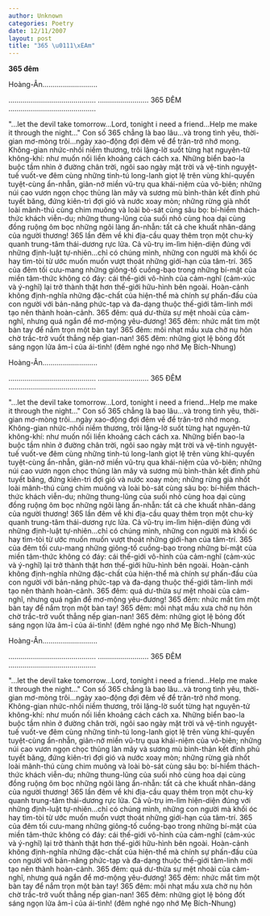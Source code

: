 ```yaml
---
author: Unknown
categories: Poetry
date: 12/11/2007
layout: post
title: "365 \u0111\xEAm"
---
```


**365 đêm**

Hoàng-Ân...........................

...........................................
.........................  365 ĐÊM
........................................... 

"...let the devil take tomorrow...Lord, tonight i need a friend...Help me make it through the night..."
Con số 365 chẳng là bao lâu...và trong tình yêu, thời-gian mơ-mòng trôi...ngày xao-động đợi đêm về để trăn-trở nhớ mong. Không-gian nhức-nhối niềm thương, trôi lặng-lờ suốt từng hạt nguyên-tử không-khí: như muốn nối liền khoảng cách cách xa. Những biển bao-la buộc tầm nhìn ở đường chân trời, ngôi sao ngày mặt trời và vệ-tinh nguyệt-tuế vuốt-ve đêm cùng những tinh-tú long-lanh giọt lệ trên vùng khí-quyển tuyệt-cùng ẩn-nhẫn, giãn-nở miền vũ-trụ qua khái-niệm của vô-biên; những núi cao vươn ngọn chọc thủng làn mây và sương mù bình-thản kết đỉnh phủ tuyết băng, đứng kiên-trì đợi gió và nước xoay mòn; những rừng già nhốt loài mãnh-thú cùng chim muông và loài bò-sát cùng sâu bọ: bí-hiểm thách-thức khách viễn-du; những thung-lũng của suối nhỏ cùng hoa dại cùng đồng ruộng ôm bọc những ngôi làng ẩn-nhẫn: tất cả che khuất nhân-dáng của người thương!
365 lần đêm về khi địa-cầu quay thêm trọn một chu-kỳ quanh trung-tâm thái-dương rực lửa. Cả vũ-trụ im-lìm hiện-diện đúng với những định-luật tự-nhiên...chỉ có chúng mình, những con người mà khối óc hay tìm-tòi từ ước muốn muốn vượt thoát những giới-hạn của tâm-trí. 365 của đêm tối cưu-mang những giông-tố cuồng-bạo trong những bí-mật của miền tâm-thức không có đáy: cái thế-giới vô-hình của cảm-nghĩ (cảm-xúc và ý-nghĩ) lại trở thành thật hơn thế-giới hữu-hình bên ngoài. Hoàn-cảnh không định-nghĩa những đặc-chất của hiện-thể mà chính sự phấn-đấu của con người với bản-năng phức-tạp và đa-dạng thuộc thế-giới tâm-linh mới tạo nên thành hoàn-cảnh. 365 đêm: quá dư-thừa sự mệt nhoài của cảm-nghĩ, nhưng quá ngắn để mơ-mộng yêu-đương!
365 đêm: nhức mắt tìm một bàn tay để nắm trọn một bàn tay! 365 đêm: môi nhạt mầu xưa chờ nụ hôn chờ trắc-trở vuốt thẳng nếp gian-nan! 365 đêm: những giọt lệ bỏng đốt sáng ngọn lửa âm-ỉ của ái-tình!
(đêm nghé ngọ nhớ Mẹ Bích-Nhung)

Hoàng-Ân...........................

...........................................
.........................  365 ĐÊM
........................................... 

"...let the devil take tomorrow...Lord, tonight i need a friend...Help me make it through the night..."
Con số 365 chẳng là bao lâu...và trong tình yêu, thời-gian mơ-mòng trôi...ngày xao-động đợi đêm về để trăn-trở nhớ mong. Không-gian nhức-nhối niềm thương, trôi lặng-lờ suốt từng hạt nguyên-tử không-khí: như muốn nối liền khoảng cách cách xa. Những biển bao-la buộc tầm nhìn ở đường chân trời, ngôi sao ngày mặt trời và vệ-tinh nguyệt-tuế vuốt-ve đêm cùng những tinh-tú long-lanh giọt lệ trên vùng khí-quyển tuyệt-cùng ẩn-nhẫn, giãn-nở miền vũ-trụ qua khái-niệm của vô-biên; những núi cao vươn ngọn chọc thủng làn mây và sương mù bình-thản kết đỉnh phủ tuyết băng, đứng kiên-trì đợi gió và nước xoay mòn; những rừng già nhốt loài mãnh-thú cùng chim muông và loài bò-sát cùng sâu bọ: bí-hiểm thách-thức khách viễn-du; những thung-lũng của suối nhỏ cùng hoa dại cùng đồng ruộng ôm bọc những ngôi làng ẩn-nhẫn: tất cả che khuất nhân-dáng của người thương!
365 lần đêm về khi địa-cầu quay thêm trọn một chu-kỳ quanh trung-tâm thái-dương rực lửa. Cả vũ-trụ im-lìm hiện-diện đúng với những định-luật tự-nhiên...chỉ có chúng mình, những con người mà khối óc hay tìm-tòi từ ước muốn muốn vượt thoát những giới-hạn của tâm-trí. 365 của đêm tối cưu-mang những giông-tố cuồng-bạo trong những bí-mật của miền tâm-thức không có đáy: cái thế-giới vô-hình của cảm-nghĩ (cảm-xúc và ý-nghĩ) lại trở thành thật hơn thế-giới hữu-hình bên ngoài. Hoàn-cảnh không định-nghĩa những đặc-chất của hiện-thể mà chính sự phấn-đấu của con người với bản-năng phức-tạp và đa-dạng thuộc thế-giới tâm-linh mới tạo nên thành hoàn-cảnh. 365 đêm: quá dư-thừa sự mệt nhoài của cảm-nghĩ, nhưng quá ngắn để mơ-mộng yêu-đương!
365 đêm: nhức mắt tìm một bàn tay để nắm trọn một bàn tay! 365 đêm: môi nhạt mầu xưa chờ nụ hôn chờ trắc-trở vuốt thẳng nếp gian-nan! 365 đêm: những giọt lệ bỏng đốt sáng ngọn lửa âm-ỉ của ái-tình!
(đêm nghé ngọ nhớ Mẹ Bích-Nhung)

Hoàng-Ân...........................

...........................................
.........................  365 ĐÊM
........................................... 

"...let the devil take tomorrow...Lord, tonight i need a friend...Help me make it through the night..."
Con số 365 chẳng là bao lâu...và trong tình yêu, thời-gian mơ-mòng trôi...ngày xao-động đợi đêm về để trăn-trở nhớ mong. Không-gian nhức-nhối niềm thương, trôi lặng-lờ suốt từng hạt nguyên-tử không-khí: như muốn nối liền khoảng cách cách xa. Những biển bao-la buộc tầm nhìn ở đường chân trời, ngôi sao ngày mặt trời và vệ-tinh nguyệt-tuế vuốt-ve đêm cùng những tinh-tú long-lanh giọt lệ trên vùng khí-quyển tuyệt-cùng ẩn-nhẫn, giãn-nở miền vũ-trụ qua khái-niệm của vô-biên; những núi cao vươn ngọn chọc thủng làn mây và sương mù bình-thản kết đỉnh phủ tuyết băng, đứng kiên-trì đợi gió và nước xoay mòn; những rừng già nhốt loài mãnh-thú cùng chim muông và loài bò-sát cùng sâu bọ: bí-hiểm thách-thức khách viễn-du; những thung-lũng của suối nhỏ cùng hoa dại cùng đồng ruộng ôm bọc những ngôi làng ẩn-nhẫn: tất cả che khuất nhân-dáng của người thương!
365 lần đêm về khi địa-cầu quay thêm trọn một chu-kỳ quanh trung-tâm thái-dương rực lửa. Cả vũ-trụ im-lìm hiện-diện đúng với những định-luật tự-nhiên...chỉ có chúng mình, những con người mà khối óc hay tìm-tòi từ ước muốn muốn vượt thoát những giới-hạn của tâm-trí. 365 của đêm tối cưu-mang những giông-tố cuồng-bạo trong những bí-mật của miền tâm-thức không có đáy: cái thế-giới vô-hình của cảm-nghĩ (cảm-xúc và ý-nghĩ) lại trở thành thật hơn thế-giới hữu-hình bên ngoài. Hoàn-cảnh không định-nghĩa những đặc-chất của hiện-thể mà chính sự phấn-đấu của con người với bản-năng phức-tạp và đa-dạng thuộc thế-giới tâm-linh mới tạo nên thành hoàn-cảnh. 365 đêm: quá dư-thừa sự mệt nhoài của cảm-nghĩ, nhưng quá ngắn để mơ-mộng yêu-đương!
365 đêm: nhức mắt tìm một bàn tay để nắm trọn một bàn tay! 365 đêm: môi nhạt mầu xưa chờ nụ hôn chờ trắc-trở vuốt thẳng nếp gian-nan! 365 đêm: những giọt lệ bỏng đốt sáng ngọn lửa âm-ỉ của ái-tình!
(đêm nghé ngọ nhớ Mẹ Bích-Nhung)
